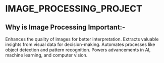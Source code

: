# IMAGE_PROCESSING_PROJECT

## Why is Image Processing Important:-

Enhances the quality of images for better interpretation.
Extracts valuable insights from visual data for decision-making.
Automates processes like object detection and pattern recognition.
Powers advancements in AI, machine learning, and computer vision.

